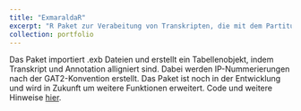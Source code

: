 ```yaml
---
title: "ExmaraldaR"
excerpt: "R Paket zur Verabeitung von Transkripten, die mit dem Partitur Editor erstellt wurden."
collection: portfolio
---
```


Das Paket importiert .exb Dateien und erstellt ein Tabellenobjekt, indem Transkript und Annotation alligniert sind. Dabei werden IP-Nummerierungen nach der GAT2-Konvention erstellt. Das Paket ist noch in der Entwicklung und wird in Zukunft um weitere Funktionen erweitert. Code und weitere Hinweise [hier](https://github.com/TimoSchuer/ExmaraldaR).
